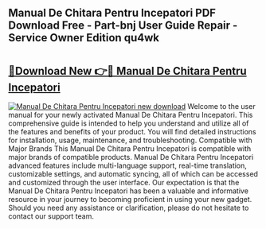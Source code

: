 ## Manual De Chitara Pentru Incepatori PDF Download Free - Part-bnj User Guide Repair - Service Owner Edition qu4wk

# <h2><a href="http://cf17856.oget.top/?id=Manual+De+Chitara+Pentru+Incepatori">🔗Download New 👉🔴 Manual De Chitara Pentru Incepatori</a></h2>

[![Manual De Chitara Pentru Incepatori new download](https://i.imgur.com/5g1atiW.png)](http://cf17856.oget.top/?id=Manual+De+Chitara+Pentru+Incepatori)
Welcome to the user manual for your newly activated Manual De Chitara Pentru Incepatori. This comprehensive guide is intended to help you understand and utilize all of the features and benefits of your product. You will find detailed instructions for installation, usage, maintenance, and troubleshooting. Compatible with Major Brands This Manual De Chitara Pentru Incepatori is compatible with major brands of compatible products. Manual De Chitara Pentru Incepatori advanced features include multi-language support, real-time translation, customizable settings, and automatic syncing, all of which can be accessed and customized through the user interface. Our expectation is that the Manual De Chitara Pentru Incepatori has been a valuable and informative resource in your journey to becoming proficient in using your new gadget. Should you need any assistance or clarification, please do not hesitate to contact our support team.
